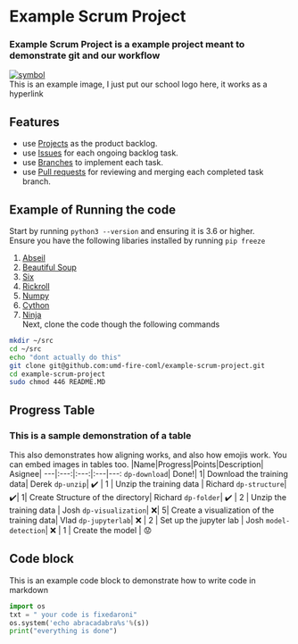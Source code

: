 # Example Scrum Project
### Example Scrum Project is a example project meant to demonstrate git and our workflow
[![symbol](img.jpg)](https://www.umd.edu/) </br>
This is an example image, I just put our school logo here, it works as a hyperlink
## Features
- use [Projects](https://github.com/umd-fire-coml/example-scrum-project/projects) as the product backlog.
- use [Issues](https://github.com/umd-fire-coml/example-scrum-project/issues) for each ongoing backlog task.
- use [Branches](https://github.com/umd-fire-coml/example-scrum-project/branches) to implement each task.
- use [Pull requests](https://github.com/umd-fire-coml/example-scrum-project/pulls) for reviewing and merging each completed task branch.

## Example of Running the code
Start by running `python3 --version` and ensuring it is 3.6 or higher. \
Ensure you have the following libaries installed by running `pip freeze`
1) [Abseil](https://github.com/abseil/abseil-py)
2) [Beautiful Soup](https://github.com/waylan/beautifulsoup)
3) [Six](https://pypi.org/project/six/)
4) [Rickroll](https://www.youtube.com/watch?v=dQw4w9WgXcQ)
5) [Numpy](https://numpy.org)
6) [Cython](https://github.com/cython/cython)
7) [Ninja](https://github.com/ninja-build/ninja)\
Next, clone the code though the following commands 
```bash
mkdir ~/src
cd ~/src
echo "dont actually do this"
git clone git@github.com:umd-fire-coml/example-scrum-project.git
cd example-scrum-project
sudo chmod 446 README.MD 
```
## Progress Table
### This is a sample demonstration of a table
This also demonstrates how aligning works, and also how emojis work. You can embed images in tables too. 
|Name|Progress|Points|Description| Asignee|
---|:---:|:---:|:---|---:
`dp-download`| Done!| 1| Download the training data| Derek
`dp-unzip`| :heavy_check_mark: | 1 | Unzip the training data | Richard 
`dp-structure`| :heavy_check_mark:| 1| Create Structure of the directory| Richard
`dp-folder`| :heavy_check_mark: | 2 | Unzip the training data | Josh
`dp-visualization`| :x:| 5| Create a visualization of the training data| Vlad
`dp-jupyterlab`| :x: | 2 | Set up the jupyter lab | Josh 
`model-detection`| :x: | 1 | Create the model | :worried:
## Code block
This is an example code block to demonstrate how to write code in markdown
```python
import os
txt = " your code is fixedaroni"
os.system('echo abracadabra%s'%(s))
print("everything is done")
```

